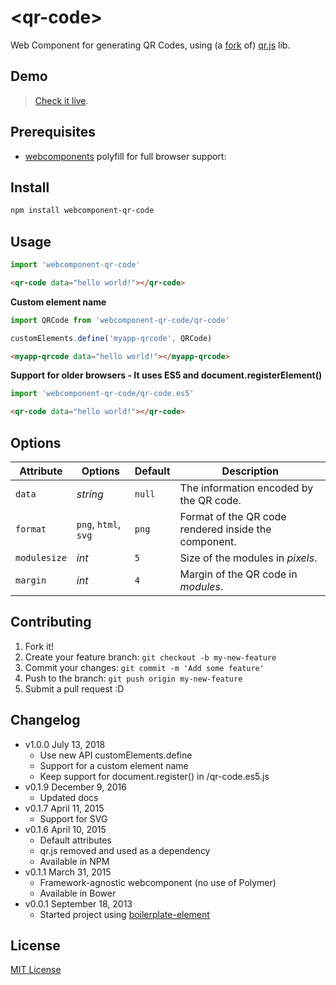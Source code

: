 # &lt;qr-code&gt;

Web Component for generating QR Codes, using (a [fork](https://github.com/educastellano/qr.js) of) [qr.js](https://github.com/lifthrasiir/qr.js) lib.

## Demo

> [Check it live](http://educastellano.github.io/qr-code/demo).

## Prerequisites

* [webcomponents](https://www.npmjs.com/package/@webcomponents/webcomponentsjs) polyfill for full browser support:

## Install

```sh
npm install webcomponent-qr-code
```

## Usage

```js
import 'webcomponent-qr-code'
```

```html
<qr-code data="hello world!"></qr-code>
```

**Custom element name**

```js
import QRCode from 'webcomponent-qr-code/qr-code'

customElements.define('myapp-qrcode', QRCode)
```

```html
<myapp-qrcode data="hello world!"></myapp-qrcode>
```

**Support for older browsers - It uses ES5 and document.registerElement()**

```js
import 'webcomponent-qr-code/qr-code.es5'
```

```html
<qr-code data="hello world!"></qr-code>
```


## Options

Attribute       | Options                   | Default             | Description
---             | ---                       | ---                 | ---
`data`          | *string*                  | `null`              | The information encoded by the QR code.
`format`        | `png`, `html`, `svg`      | `png`               | Format of the QR code rendered inside the component.
`modulesize`    | *int*                     | `5`                 | Size of the modules in *pixels*.
`margin`        | *int*                     | `4`                 | Margin of the QR code in *modules*.


## Contributing

1. Fork it!
2. Create your feature branch: `git checkout -b my-new-feature`
3. Commit your changes: `git commit -m 'Add some feature'`
4. Push to the branch: `git push origin my-new-feature`
5. Submit a pull request :D

## Changelog
* v1.0.0 July 13, 2018
    * Use new API customElements.define
    * Support for a custom element name
    * Keep support for document.register() in /qr-code.es5.js
* v0.1.9 December 9, 2016
    * Updated docs
* v0.1.7 April 11, 2015
    * Support for SVG
* v0.1.6 April 10, 2015
    * Default attributes
    * qr.js removed and used as a dependency
    * Available in NPM
* v0.1.1 March 31, 2015
    * Framework-agnostic webcomponent (no use of Polymer)
    * Available in Bower
* v0.0.1 September 18, 2013
    * Started project using [boilerplate-element](https://github.com/customelements/boilerplate-element)

## License

[MIT License](http://opensource.org/licenses/MIT)
